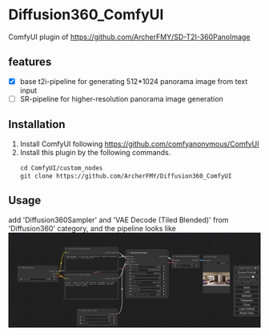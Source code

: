 # Diffusion360_ComfyUI
ComfyUI plugin of https://github.com/ArcherFMY/SD-T2I-360PanoImage

## features
- [x] base t2i-pipeline for generating 512*1024 panorama image from text input
- [ ] SR-pipeline for higher-resolution panorama image generation

## Installation
1. Install ComfyUI following https://github.com/comfyanonymous/ComfyUI
2. Install this plugin by the following commands.
   ```
   cd ComfyUI/custom_nodes
   git clone https://github.com/ArcherFMY/Diffusion360_ComfyUI
   ```

## Usage
add 'Diffusion360Sampler' and 'VAE Decode (Tiled Blended)' from 'Diffusion360' category, and the pipeline looks like
![pipeline](pipeline.png)
   
